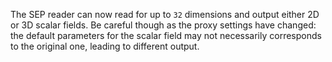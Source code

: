 The SEP reader can now read for up to `32` dimensions and output either 2D or 3D scalar fields.
Be careful though as the proxy settings have changed: the default parameters for the scalar
field may not necessarily corresponds to the original one, leading to different output.

